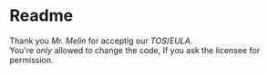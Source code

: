 # Readme
Thank you _Mr. Melin_ for acceptig our _TOS_/_EULA_.<br>
You're _only_ allowed to change the code, If you ask the licensee for permission.

